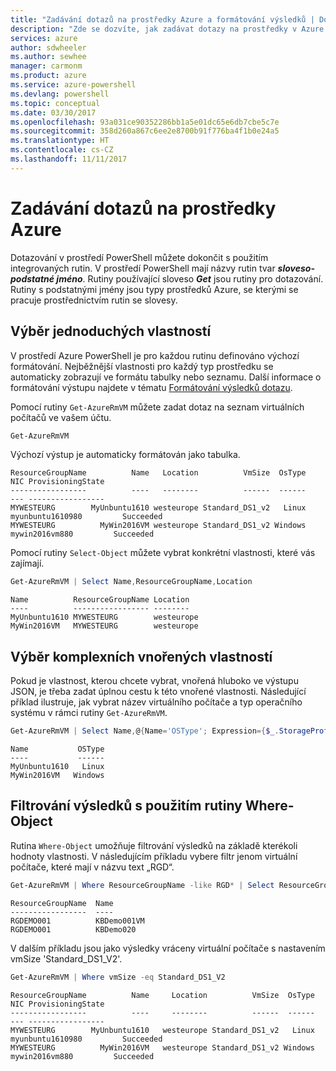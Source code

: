```yaml
---
title: "Zadávání dotazů na prostředky Azure a formátování výsledků | Dokumentace Microsoftu"
description: "Zde se dozvíte, jak zadávat dotazy na prostředky v Azure a jak formátovat výsledky."
services: azure
author: sdwheeler
ms.author: sewhee
manager: carmonm
ms.product: azure
ms.service: azure-powershell
ms.devlang: powershell
ms.topic: conceptual
ms.date: 03/30/2017
ms.openlocfilehash: 93a031ce90352286bb1a5e01dc65e6db7cbe5c7e
ms.sourcegitcommit: 358d260a867c6ee2e8700b91f776ba4f1b0e24a5
ms.translationtype: HT
ms.contentlocale: cs-CZ
ms.lasthandoff: 11/11/2017
---
```

# <a name="querying-for-azure-resources"></a>Zadávání dotazů na prostředky Azure

Dotazování v prostředí PowerShell můžete dokončit s použitím integrovaných rutin. V prostředí PowerShell mají názvy rutin tvar  **_sloveso-podstatné jméno_**. Rutiny používající sloveso  **_Get_**  jsou rutiny pro dotazování. Rutiny s podstatnými jmény jsou typy prostředků Azure, se kterými se pracuje prostřednictvím rutin se slovesy.


## <a name="selecting-simple-properties"></a>Výběr jednoduchých vlastností

V prostředí Azure PowerShell je pro každou rutinu definováno výchozí formátování. Nejběžnější vlastnosti pro každý typ prostředku se automaticky zobrazují ve formátu tabulky nebo seznamu. Další informace o formátování výstupu najdete v tématu [Formátování výsledků dotazu](formatting-output.md).

Pomocí rutiny `Get-AzureRmVM` můžete zadat dotaz na seznam virtuálních počítačů ve vašem účtu.

```powershell
Get-AzureRmVM
```

Výchozí výstup je automaticky formátován jako tabulka.

```
ResourceGroupName          Name   Location          VmSize  OsType              NIC ProvisioningState
-----------------          ----   --------          ------  ------              --- -----------------
MYWESTEURG        MyUnbuntu1610 westeurope Standard_DS1_v2   Linux myunbuntu1610980         Succeeded
MYWESTEURG          MyWin2016VM westeurope Standard_DS1_v2 Windows   mywin2016vm880         Succeeded
```

Pomocí rutiny `Select-Object` můžete vybrat konkrétní vlastnosti, které vás zajímají.

```powershell
Get-AzureRmVM | Select Name,ResourceGroupName,Location
```

```
Name          ResourceGroupName Location
----          ----------------- --------
MyUnbuntu1610 MYWESTEURG        westeurope
MyWin2016VM   MYWESTEURG        westeurope
```

## <a name="selecting-complex-nested-properties"></a>Výběr komplexních vnořených vlastností

Pokud je vlastnost, kterou chcete vybrat, vnořená hluboko ve výstupu JSON, je třeba zadat úplnou cestu k této vnořené vlastnosti. Následující příklad ilustruje, jak vybrat název virtuálního počítače a typ operačního systému v rámci rutiny `Get-AzureRmVM`.

```powershell
Get-AzureRmVM | Select Name,@{Name='OSType'; Expression={$_.StorageProfile.OSDisk.OSType}}
```

```
Name           OSType
----           ------
MyUnbuntu1610   Linux
MyWin2016VM   Windows
```

## <a name="filter-result-using-the-where-object-cmdlet"></a>Filtrování výsledků s použitím rutiny Where-Object

Rutina `Where-Object` umožňuje filtrování výsledků na základě kterékoli hodnoty vlastnosti. V následujícím příkladu vybere filtr jenom virtuální počítače, které mají v názvu text „RGD“.

```powershell
Get-AzureRmVM | Where ResourceGroupName -like RGD* | Select ResourceGroupName,Name
```

```
ResourceGroupName  Name
-----------------  ----
RGDEMO001          KBDemo001VM
RGDEMO001          KBDemo020
```

V dalším příkladu jsou jako výsledky vráceny virtuální počítače s nastavením vmSize 'Standard_DS1_V2'.

```powershell
Get-AzureRmVM | Where vmSize -eq Standard_DS1_V2
```

```
ResourceGroupName          Name     Location          VmSize  OsType              NIC ProvisioningState
-----------------          ----     --------          ------  ------              --- -----------------
MYWESTEURG        MyUnbuntu1610   westeurope Standard_DS1_v2   Linux myunbuntu1610980         Succeeded
MYWESTEURG          MyWin2016VM   westeurope Standard_DS1_v2 Windows   mywin2016vm880         Succeeded
```
